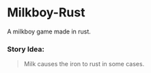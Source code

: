 # Milkboy-Rust
A milkboy game made in rust.
### Story Idea:
> Milk causes the iron to rust in some cases.

